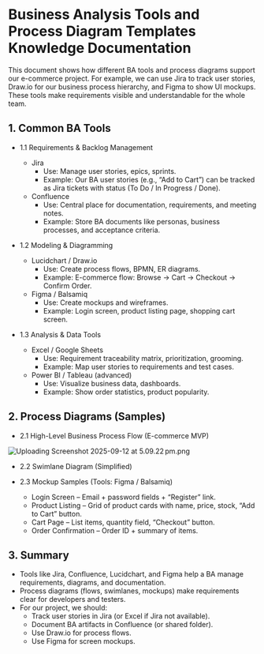 # Business Analysis Tools and Process Diagram Templates Knowledge Documentation
This document shows how different BA tools and process diagrams support our e-commerce project. For example, we can use Jira to track user stories, Draw.io for our business process hierarchy, and Figma to show UI mockups. These tools make requirements visible and understandable for the whole team.
## 1. Common BA Tools

- 1.1 Requirements & Backlog Management
  - Jira
	- Use: Manage user stories, epics, sprints.
	- Example: Our BA user stories (e.g., “Add to Cart”) can be tracked as Jira tickets with status (To Do / In Progress / Done).
  - Confluence
	- Use: Central place for documentation, requirements, and meeting notes.
	- Example: Store BA documents like personas, business processes, and acceptance criteria.

- 1.2 Modeling & Diagramming
  - Lucidchart / Draw.io
	- Use: Create process flows, BPMN, ER diagrams.
	- Example: E-commerce flow: Browse → Cart → Checkout → Confirm Order.
  - Figma / Balsamiq
	- Use: Create mockups and wireframes.
	- Example: Login screen, product listing page, shopping cart screen.

- 1.3 Analysis & Data Tools
  - Excel / Google Sheets
	- Use: Requirement traceability matrix, prioritization, grooming.
	- Example: Map user stories to requirements and test cases.
  - Power BI / Tableau (advanced)
	- Use: Visualize business data, dashboards.
	- Example: Show order statistics, product popularity.
## 2. Process Diagrams (Samples)
- 2.1 High-Level Business Process Flow (E-commerce MVP)

![Uploading Screenshot 2025-09-12 at 5.09.22 pm.png](https://drive.google.com/file/d/1wUGT45YRhgTtpC0Z3f9Wdg04Ul1ir3Un/view?usp=sharing)



- 2.2 Swimlane Diagram (Simplified)



- 2.3 Mockup Samples (Tools: Figma / Balsamiq)
  - Login Screen – Email + password fields + “Register” link.
  - Product Listing – Grid of product cards with name, price, stock, “Add to Cart” button.
  - Cart Page – List items, quantity field, “Checkout” button.
  - Order Confirmation – Order ID + summary of items.

 ## 3. Summary
- Tools like Jira, Confluence, Lucidchart, and Figma help a BA manage requirements, diagrams, and documentation.
- Process diagrams (flows, swimlanes, mockups) make requirements clear for developers and testers.
- For our project, we should:
  - Track user stories in Jira (or Excel if Jira not available).
  - Document BA artifacts in Confluence (or shared folder).
  - Use Draw.io for process flows.
  - Use Figma for screen mockups.
